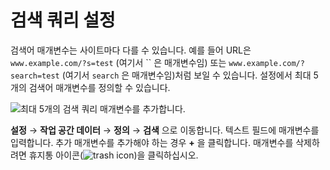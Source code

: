 # 검색 쿼리 설정

검색어 매개변수는 사이트마다 다를 수 있습니다. 예를 들어 URL은 `www.example.com/?s=test` (여기서 `` 은 매개변수임) 또는 `www.example.com/?search=test` (여기서 `search` 은 매개변수임)처럼 보일 수 있습니다. 설정에서 최대 5개의 검색어 매개변수를 정의할 수 있습니다.

![최대 5개의 검색 쿼리 매개변수를 추가합니다.](./setting-a-search-query/images/01.png)

**설정** &rarr; **작업 공간 데이터** &rarr; **정의** &rarr; **검색** 으로 이동합니다. 텍스트 필드에 매개변수를 입력합니다. 추가 매개변수를 추가해야 하는 경우 **+** 을 클릭합니다. 매개변수를 삭제하려면 휴지통 아이콘(![trash icon](../../images/icon-delete.png))을 클릭하십시오.

